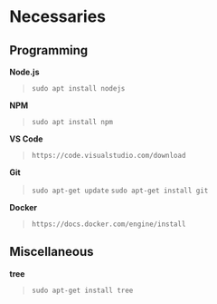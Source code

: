 # Necessaries

## Programming

**Node.js**

> `sudo apt install nodejs`

**NPM**

> `sudo apt install npm`

**VS Code**

> `https://code.visualstudio.com/download`

**Git**

> `sudo apt-get update`
> `sudo apt-get install git`

**Docker**

> `https://docs.docker.com/engine/install`


## Miscellaneous

**tree**

> `sudo apt-get install tree`